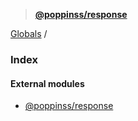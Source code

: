 > **[@poppinss/response](README.md)**

[Globals](README.md) /

### Index

#### External modules

* [@poppinss/response](modules/_poppinss_response.md)